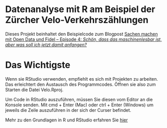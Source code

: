 # Datenanalyse mit R am Beispiel der Zürcher Velo-Verkehrszählungen

Dieses Projekt beinhaltet den Beispielcode zum Blogpost [Sachen machen mit Open Data und Fidel – Episode 4: *Schön, dass das maschinenlesbar ist, aber was soll ich jetzt damit anfangen?*](https://www.stadt-zuerich.ch/portal/de/index/ogd/blog/2016/06/sachen_machen_mitop.html)

# Das Wichtigste

Wenn sie RStudio verwenden, empfiehlt es sich mit Projekten zu arbeiten. Das erleichtert den Austausch des Programmcodes. Öffnen sie also zum Starten die Datei Velo.Rproj.

Um Code in RStudio auszuführen, müssen Sie diesen vom Editor an die Konsole senden. Mit cmd + Enter (Mac) oder ctrl + Enter (Windows) um jeweils die Zeile auszuführen in der sich der Curser befindet.

Mehr zu den Grundlagen in R und RStudio erfahren Sie [hier](https://github.com/nFrechen/R-Tutorial-Deutsch)

